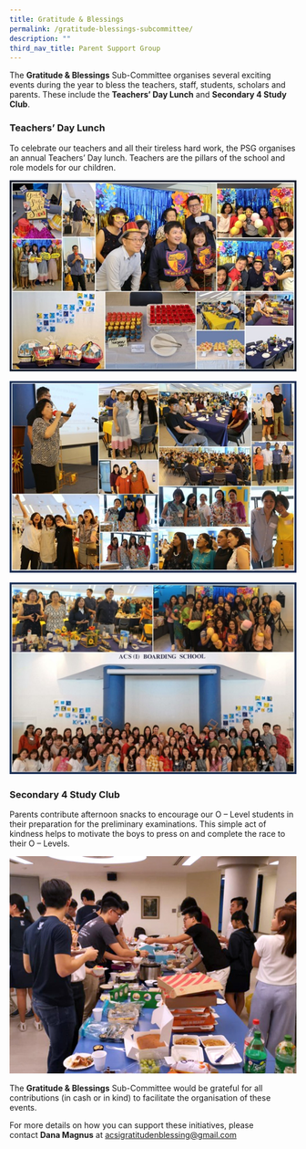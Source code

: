 ```yaml
---
title: Gratitude & Blessings
permalink: /gratitude-blessings-subcommittee/
description: ""
third_nav_title: Parent Support Group
---
```

The **Gratitude & Blessings** Sub-Committee organises several exciting events during the year to bless the teachers, staff, students, scholars and parents. These include the **Teachers’ Day Lunch** and **Secondary 4 Study Club**.

### **Teachers’ Day Lunch**

To celebrate our teachers and all their tireless hard work, the PSG organises an annual Teachers’ Day lunch. Teachers are the pillars of the school and role models for our children.

![](/images/psg1.jpg)

![](/images/psg2.jpg)

![](/images/psg3.jpg)

### **Secondary 4 Study Club**

Parents contribute afternoon snacks to encourage our O – Level students in their preparation for the preliminary examinations. This simple act of kindness helps to motivate the boys to press on and complete the race to their O – Levels.

![](/images/psg4.jpg)

The **Gratitude & Blessings** Sub-Committee would be grateful for all contributions (in cash or in kind) to facilitate the organisation of these events.

For more details on how you can support these initiatives, please contact **Dana Magnus** at [acsigratitudenblessing@gmail.com](mailto:acsigratitudenblessing@gmail.com)

